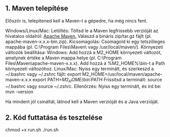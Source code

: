 ## 1. Maven telepítése
Először is, telepítened kell a Maven-t a gépedre, ha még nincs fent.

Windows/Linux/Mac:
    Letöltés: Töltsd le a Maven legfrissebb verzióját az hivatalos oldalról: [Apache Maven.](https://maven.apache.org/download.cgi) Válaszd a bináris zip/tar.gz fájlt (pl. apache-maven-x.x.x-bin.zip).
    Kicsomagolás: Csomagold ki egy tetszőleges mappába (pl. C:\Program Files\Maven\ vagy /usr/local/maven/).
Környezeti változók beállítása:
    Windows:
        Add hozzá a M2_HOME környezeti változót, amelynek értéke a Maven mappa helye (pl. C:\Program Files\Maven\apache-maven-x.x.x).
        Add hozzá a %M2_HOME%\bin-t a Path környezeti változóhoz.
    Linux/Mac:
        Nyiss egy terminált, és szerkeszd a ~/.bashrc vagy ~/.zshrc fájlt:
            export M2_HOME=/usr/local/maven/apache-maven-x.x.x
            export PATH=$M2_HOME/bin:$PATH
        Frissítsd a terminált: source ~/.bashrc vagy source ~/.zshrc.
Ellenőrzés: Nyiss egy terminált, és írd be:
mvn -version

Ha mindent jól csináltál, látnod kell a Maven verzióját és a Java verzióját.

## 2. Kód futtatása és tesztelése
chmod +x run.sh
./run.sh
